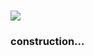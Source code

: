 <h1>
    <img src="[https://user-images.githubusercontent.com/74038190/225813708-98b745f2-7d22-48cf-9150-083f1b00d6c9.gi](https://br.pinterest.com/pin/24699497974647786/)f">
</h1>

<h3>construction...</h3>
